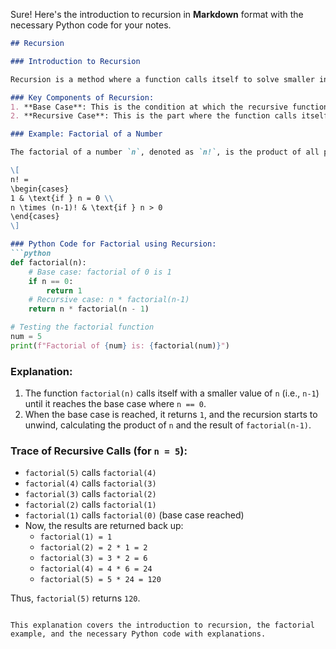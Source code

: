 Sure! Here's the introduction to recursion in **Markdown** format with the necessary Python code for your notes.

```md
## Recursion

### Introduction to Recursion

Recursion is a method where a function calls itself to solve smaller instances of a problem. The function keeps calling itself with different arguments until it reaches a base case. 

### Key Components of Recursion:
1. **Base Case**: This is the condition at which the recursive function stops calling itself. Without a base case, the function would call itself indefinitely, leading to a stack overflow.
2. **Recursive Case**: This is the part where the function calls itself to solve a smaller version of the problem, working its way towards the base case.

### Example: Factorial of a Number

The factorial of a number `n`, denoted as `n!`, is the product of all positive integers up to `n`. Mathematically, it can be defined as:

\[
n! = 
\begin{cases} 
1 & \text{if } n = 0 \\
n \times (n-1)! & \text{if } n > 0
\end{cases}
\]

### Python Code for Factorial using Recursion:
```python
def factorial(n):
    # Base case: factorial of 0 is 1
    if n == 0:
        return 1
    # Recursive case: n * factorial(n-1)
    return n * factorial(n - 1)

# Testing the factorial function
num = 5
print(f"Factorial of {num} is: {factorial(num)}")
```

### Explanation:

1. The function `factorial(n)` calls itself with a smaller value of `n` (i.e., `n-1`) until it reaches the base case where `n == 0`.
2. When the base case is reached, it returns `1`, and the recursion starts to unwind, calculating the product of `n` and the result of `factorial(n-1)`.

### Trace of Recursive Calls (for `n = 5`):

- `factorial(5)` calls `factorial(4)`
- `factorial(4)` calls `factorial(3)`
- `factorial(3)` calls `factorial(2)`
- `factorial(2)` calls `factorial(1)`
- `factorial(1)` calls `factorial(0)` (base case reached)
- Now, the results are returned back up:
  - `factorial(1) = 1`
  - `factorial(2) = 2 * 1 = 2`
  - `factorial(3) = 3 * 2 = 6`
  - `factorial(4) = 4 * 6 = 24`
  - `factorial(5) = 5 * 24 = 120`

Thus, `factorial(5)` returns `120`.

```

This explanation covers the introduction to recursion, the factorial example, and the necessary Python code with explanations.